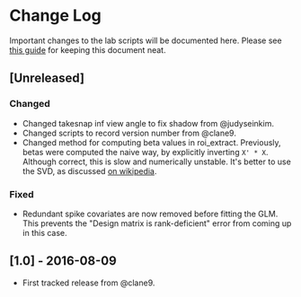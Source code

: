 # Change Log

Important changes to the lab scripts will be documented here. Please see 
[this guide](http://keepachangelog.com/en/0.3.0/) for keeping this document
neat.

## [Unreleased]

### Changed
- Changed takesnap inf view angle to fix shadow from @judyseinkim.
- Changed scripts to record version number from @clane9.
- Changed method for computing beta values in roi_extract. Previously, betas were
  computed the naive way, by explicitly inverting `X' * X`. Although correct,
  this is slow and numerically unstable. It's better to use the SVD, as
  discussed [on wikipedia](https://en.wikipedia.org/wiki/Linear_least_squares_(mathematics)#Orthogonal_decomposition_methods).

### Fixed
- Redundant spike covariates are now removed before fitting the GLM. This
  prevents the "Design matrix is rank-deficient" error from coming up in this
  case.

## [1.0] - 2016-08-09

- First tracked release from @clane9.
